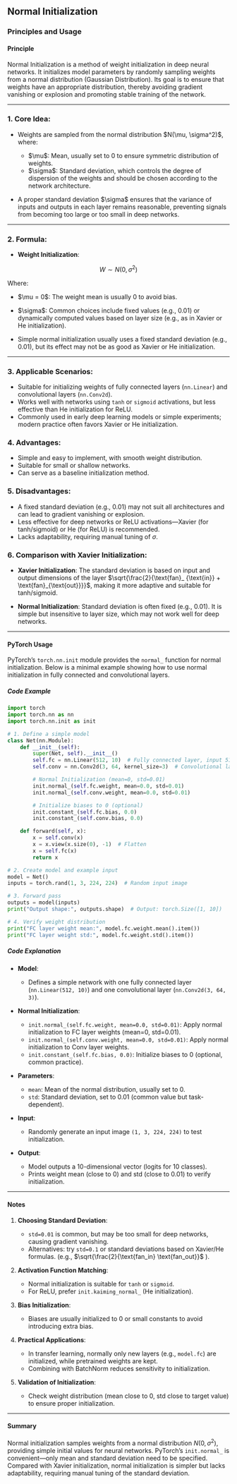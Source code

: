 

## Normal Initialization

### Principles and Usage

#### **Principle**

Normal Initialization is a method of weight initialization in deep neural networks. It initializes model parameters by randomly sampling weights from a normal distribution (Gaussian Distribution). Its goal is to ensure that weights have an appropriate distribution, thereby avoiding gradient vanishing or explosion and promoting stable training of the network.

---

### 1. Core Idea:

* Weights are sampled from the normal distribution \$N(\mu, \sigma^2)\$, where:

  * \$\mu\$: Mean, usually set to 0 to ensure symmetric distribution of weights.
  * \$\sigma\$: Standard deviation, which controls the degree of dispersion of the weights and should be chosen according to the network architecture.

* A proper standard deviation \$\sigma\$ ensures that the variance of inputs and outputs in each layer remains reasonable, preventing signals from becoming too large or too small in deep networks.

---

### 2. Formula:

* **Weight Initialization**:

$$
W \sim N(0, \sigma^2)
$$

Where:

* \$\mu = 0\$: The weight mean is usually 0 to avoid bias.

* \$\sigma\$: Common choices include fixed values (e.g., 0.01) or dynamically computed values based on layer size (e.g., as in Xavier or He initialization).

* Simple normal initialization usually uses a fixed standard deviation (e.g., 0.01), but its effect may not be as good as Xavier or He initialization.

---

### 3. Applicable Scenarios:

* Suitable for initializing weights of fully connected layers (`nn.Linear`) and convolutional layers (`nn.Conv2d`).
* Works well with networks using `tanh` or `sigmoid` activations, but less effective than He initialization for ReLU.
* Commonly used in early deep learning models or simple experiments; modern practice often favors Xavier or He initialization.

### 4. Advantages:

* Simple and easy to implement, with smooth weight distribution.
* Suitable for small or shallow networks.
* Can serve as a baseline initialization method.

### 5. Disadvantages:

* A fixed standard deviation (e.g., 0.01) may not suit all architectures and can lead to gradient vanishing or explosion.
* Less effective for deep networks or ReLU activations—Xavier (for tanh/sigmoid) or He (for ReLU) is recommended.
* Lacks adaptability, requiring manual tuning of $\sigma$.

### 6. Comparison with Xavier Initialization:

* **Xavier Initialization**: The standard deviation is based on input and output dimensions of the layer \$\sqrt{\frac{2}{\text{fan}\_ {\text{in}} + \text{fan}\_{\text{out}}}}\$, making it more adaptive and suitable for tanh/sigmoid.

* **Normal Initialization**: Standard deviation is often fixed (e.g., 0.01). It is simple but insensitive to layer size, which may not work well for deep networks.

---

#### **PyTorch Usage**

PyTorch’s `torch.nn.init` module provides the `normal_` function for normal initialization. Below is a minimal example showing how to use normal initialization in fully connected and convolutional layers.

##### **Code Example**

```python
import torch
import torch.nn as nn
import torch.nn.init as init

# 1. Define a simple model
class Net(nn.Module):
    def __init__(self):
        super(Net, self).__init__()
        self.fc = nn.Linear(512, 10)  # Fully connected layer, input 512, output 10
        self.conv = nn.Conv2d(3, 64, kernel_size=3)  # Convolutional layer, input 3 channels, output 64 channels

        # Normal Initialization (mean=0, std=0.01)
        init.normal_(self.fc.weight, mean=0.0, std=0.01)
        init.normal_(self.conv.weight, mean=0.0, std=0.01)

        # Initialize biases to 0 (optional)
        init.constant_(self.fc.bias, 0.0)
        init.constant_(self.conv.bias, 0.0)

    def forward(self, x):
        x = self.conv(x)
        x = x.view(x.size(0), -1)  # Flatten
        x = self.fc(x)
        return x

# 2. Create model and example input
model = Net()
inputs = torch.rand(1, 3, 224, 224)  # Random input image

# 3. Forward pass
outputs = model(inputs)
print("Output shape:", outputs.shape)  # Output: torch.Size([1, 10])

# 4. Verify weight distribution
print("FC layer weight mean:", model.fc.weight.mean().item())
print("FC layer weight std:", model.fc.weight.std().item())
```

##### **Code Explanation**

* **Model**:

  * Defines a simple network with one fully connected layer (`nn.Linear(512, 10)`) and one convolutional layer (`nn.Conv2d(3, 64, 3)`).
* **Normal Initialization**:

  * `init.normal_(self.fc.weight, mean=0.0, std=0.01)`: Apply normal initialization to FC layer weights (mean=0, std=0.01).
  * `init.normal_(self.conv.weight, mean=0.0, std=0.01)`: Apply normal initialization to Conv layer weights.
  * `init.constant_(self.fc.bias, 0.0)`: Initialize biases to 0 (optional, common practice).
* **Parameters**:

  * `mean`: Mean of the normal distribution, usually set to 0.
  * `std`: Standard deviation, set to 0.01 (common value but task-dependent).
* **Input**:

  * Randomly generate an input image `(1, 3, 224, 224)` to test initialization.
* **Output**:

  * Model outputs a 10-dimensional vector (logits for 10 classes).
  * Prints weight mean (close to 0) and std (close to 0.01) to verify initialization.

---

#### **Notes**

1. **Choosing Standard Deviation**:

   * `std=0.01` is common, but may be too small for deep networks, causing gradient vanishing.
   * Alternatives: try `std=0.1` or standard deviations based on Xavier/He formulas. 
     (e.g.,  $\sqrt{\frac{2}{\text{fan_in} \text{fan_out}}$ ).
2. **Activation Function Matching**:

   * Normal initialization is suitable for `tanh` or `sigmoid`.
   * For ReLU, prefer `init.kaiming_normal_` (He initialization).
3. **Bias Initialization**:

   * Biases are usually initialized to 0 or small constants to avoid introducing extra bias.
4. **Practical Applications**:

   * In transfer learning, normally only new layers (e.g., `model.fc`) are initialized, while pretrained weights are kept.
   * Combining with BatchNorm reduces sensitivity to initialization.
5. **Validation of Initialization**:

   * Check weight distribution (mean close to 0, std close to target value) to ensure proper initialization.

---

#### **Summary**

Normal initialization samples weights from a normal distribution $N(0, \sigma^2)$, providing simple initial values for neural networks. PyTorch’s `init.normal_` is convenient—only mean and standard deviation need to be specified. Compared with Xavier initialization, normal initialization is simpler but lacks adaptability, requiring manual tuning of the standard deviation.


